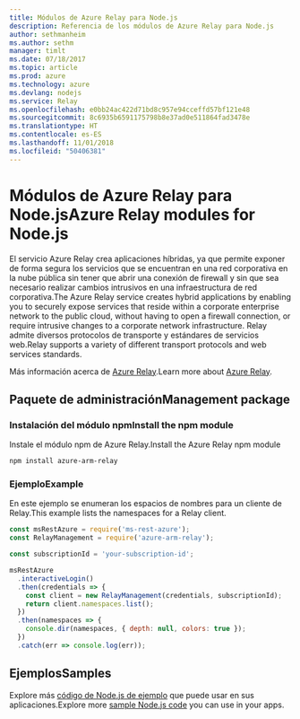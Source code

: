 ```yaml
---
title: Módulos de Azure Relay para Node.js
description: Referencia de los módulos de Azure Relay para Node.js
author: sethmanheim
ms.author: sethm
manager: timlt
ms.date: 07/18/2017
ms.topic: article
ms.prod: azure
ms.technology: azure
ms.devlang: nodejs
ms.service: Relay
ms.openlocfilehash: e0bb24ac422d71bd8c957e94cceffd57bf121e48
ms.sourcegitcommit: 8c6935b6591175798b8e37ad0e511864fad3478e
ms.translationtype: HT
ms.contentlocale: es-ES
ms.lasthandoff: 11/01/2018
ms.locfileid: "50406381"
---
```

# <a name="azure-relay-modules-for-nodejs"></a><span data-ttu-id="be61a-103">Módulos de Azure Relay para Node.js</span><span class="sxs-lookup"><span data-stu-id="be61a-103">Azure Relay modules for Node.js</span></span>

<span data-ttu-id="be61a-104">El servicio Azure Relay crea aplicaciones híbridas, ya que permite exponer de forma segura los servicios que se encuentran en una red corporativa en la nube pública sin tener que abrir una conexión de firewall y sin que sea necesario realizar cambios intrusivos en una infraestructura de red corporativa.</span><span class="sxs-lookup"><span data-stu-id="be61a-104">The Azure Relay service creates hybrid applications by enabling you to securely expose services that reside within a corporate enterprise network to the public cloud, without having to open a firewall connection, or require intrusive changes to a corporate network infrastructure.</span></span> <span data-ttu-id="be61a-105">Relay admite diversos protocolos de transporte y estándares de servicios web.</span><span class="sxs-lookup"><span data-stu-id="be61a-105">Relay supports a variety of different transport protocols and web services standards.</span></span>

<span data-ttu-id="be61a-106">Más información acerca de [Azure Relay](https://docs.microsoft.com/azure/service-bus-relay/relay-what-is-it).</span><span class="sxs-lookup"><span data-stu-id="be61a-106">Learn more about [Azure Relay](https://docs.microsoft.com/azure/service-bus-relay/relay-what-is-it).</span></span>

## <a name="management-package"></a><span data-ttu-id="be61a-107">Paquete de administración</span><span class="sxs-lookup"><span data-stu-id="be61a-107">Management package</span></span>

### <a name="install-the-npm-module"></a><span data-ttu-id="be61a-108">Instalación del módulo npm</span><span class="sxs-lookup"><span data-stu-id="be61a-108">Install the npm module</span></span>

<span data-ttu-id="be61a-109">Instale el módulo npm de Azure Relay.</span><span class="sxs-lookup"><span data-stu-id="be61a-109">Install the Azure Relay npm module</span></span>

```bash
npm install azure-arm-relay
```

### <a name="example"></a><span data-ttu-id="be61a-110">Ejemplo</span><span class="sxs-lookup"><span data-stu-id="be61a-110">Example</span></span>

<span data-ttu-id="be61a-111">En este ejemplo se enumeran los espacios de nombres para un cliente de Relay.</span><span class="sxs-lookup"><span data-stu-id="be61a-111">This example lists the namespaces for a Relay client.</span></span>

```javascript
const msRestAzure = require('ms-rest-azure');
const RelayManagement = require('azure-arm-relay');

const subscriptionId = 'your-subscription-id';

msRestAzure
  .interactiveLogin()
  .then(credentials => {
    const client = new RelayManagement(credentials, subscriptionId);
    return client.namespaces.list();
  })
  .then(namespaces => {
    console.dir(namespaces, { depth: null, colors: true });
  })
  .catch(err => console.log(err));
```

## <a name="samples"></a><span data-ttu-id="be61a-112">Ejemplos</span><span class="sxs-lookup"><span data-stu-id="be61a-112">Samples</span></span>

<span data-ttu-id="be61a-113">Explore más [código de Node.js de ejemplo](https://azure.microsoft.com/resources/samples/?platform=nodejs) que puede usar en sus aplicaciones.</span><span class="sxs-lookup"><span data-stu-id="be61a-113">Explore more [sample Node.js code](https://azure.microsoft.com/resources/samples/?platform=nodejs) you can use in your apps.</span></span>
